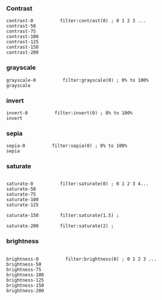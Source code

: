 ### Contrast
```text
contrast-0          filter:contrast(0) ; 0 1 2 3 ...
contrast-50
contrast-75 
contrast-100
contrast-125
contrast-150
contrast-200 
```
### grayscale
```text
grayscale-0          filter:grayscale(0) ; 0% to 100%
grayscale

```
### invert
```text
invert-0          filter:invert(0) ; 0% to 100%
invert
```
### sepia
```text
sepia-0          filter:sepia(0) ; 0% to 100%
sepia
```
### saturate
```text

saturate-0          filter:saturate(0) ; 0 1 2 3 4...
saturate-50
saturate-75 
saturate-100
saturate-125

saturate-150        filter:saturate(1.5) ;

saturate-200        filter:saturate(2) ;

```

### brightness
```text

brightness-0          filter:brightness(0) ; 0 1 2 3 ...
brightness-50
brightness-75
brightness-100
brightness-125
brightness-150
brightness-200
```